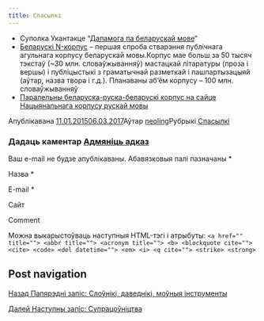 ```yaml
---
title: Спасылкі
---
```

*   Суполка Укантакце “[Дапамога па беларускай мове](https://vk.com/adkazy)“
*   [Беларускі N-корпус](http://bnkorpus.info/) – першая спроба стварэння публічнага агульнага корпусу беларускай мовы.Корпус мае больш за 50 тысяч тэкстаў (~30 млн. словаўжыванняў) мастацкай літаратуры (проза і вершы) і публіцыстыкі з граматычнай разметкай і пашпартызацыяй (аўтар, назва твора і г.д.). Планаваны аб’ём корпусу – 100 млн. словаўжыванняў
*   [](http://ruscorpora.ru/search-para-be.html)[Паралельны беларуска-руска-беларускі корпус на сайце Нацыянальнага корпусу рускай мовы](http://ruscorpora.ru/search-para-be.html)

Апублікавана [11.01.201506.03.2017](/spasylki/)Аўтар [neoling](/author/neoling/)Рубрыкі [Спасылкі](/category/spasylki/)

### Дадаць каментар [Адмяніць адказ](/spasylki/#respond)

Ваш e-mail не будзе апублікаваны. Абавязковыя палі пазначаны \*

Назва \* 

E-mail \* 

Сайт 

Comment

Можна выкарыстоўваць наступныя HTML\-тэгі і атрыбуты: `<a href="" title=""> <abbr title=""> <acronym title=""> <b> <blockquote cite=""> <cite> <code> <del datetime=""> <em> <i> <q cite=""> <strike> <strong>`

  

Post navigation
---------------

[Назад Папярэдні запіс: Слоўнікі, даведнікі, моўныя інструменты](/slouniki/)

[Далей Наступны запіс: Супрацоўніцтва](/supracounictva/)